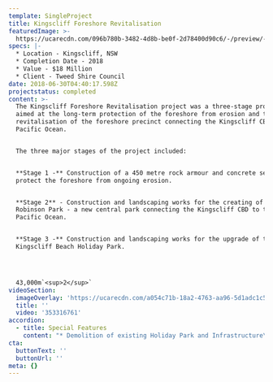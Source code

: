 ```yaml
---
template: SingleProject
title: Kingscliff Foreshore Revitalisation
featuredImage: >-
  https://ucarecdn.com/096b780b-3482-4d8b-be0f-2d78400d90c6/-/preview/-/enhance/50/
specs: |-
  * Location - Kingscliff, NSW
  * Completion Date - 2018
  * Value - $18 Million
  * Client - Tweed Shire Council
date: 2018-06-30T04:40:17.598Z
projectstatus: completed
content: >-
  The Kingscliff Foreshore Revitalisation project was a three-stage project
  aimed at the long-term protection of the foreshore from erosion and the
  revitalisation of the foreshore precinct connecting the Kingscliff CBD to the
  Pacific Ocean. 


  The three major stages of the project included: 


  **Stage 1 -** Construction of a 450 metre rock armour and concrete seawall to
  protect the foreshore from ongoing erosion.


  **Stage 2** - Construction and landscaping works for the creating of Rowan
  Robinson Park - a new central park connecting the Kingscliff CBD to the
  Pacific Ocean. 


  **Stage 3 -** Construction and landscaping works for the upgrade of the
  Kingscliff Beach Holiday Park.




  43,000m`<sup>2</sup>`
videoSection:
  imageOverlay: 'https://ucarecdn.com/a054c71b-18a2-4763-aa96-5d1adc1c54fd/'
  title: ''
  video: '353316761'
accordion:
  - title: Special Features
    content: "* Demolition of existing Holiday Park and Infrastructure\r\n* Excavate 35,000m3 for revetment walls\r\n* Supply and place 47,000 tonnes of Rock Revetment Wall including temporary sheet piling and de-watering. Management of 2,600 truck movements for rock supply.\r\n* Install 270 CFA (Continuous Flight Auger) concrete piles for the concrete seawall\r\n* Form and pour 450m3 of marine environment reinforced concrete for sea wall\r\n* Minimizing impact on public and maximizing beach access"
cta:
  buttonText: ''
  buttonUrl: ''
meta: {}
---
```


